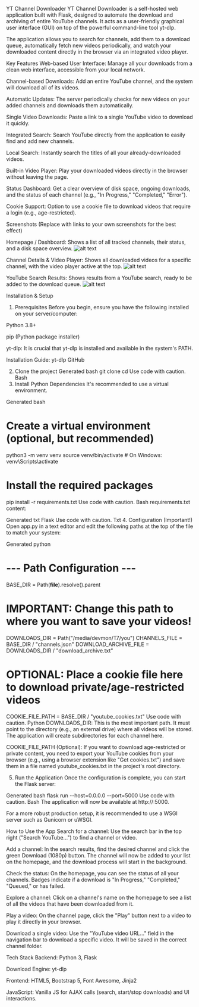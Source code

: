 YT Channel Downloader
YT Channel Downloader is a self-hosted web application built with Flask, designed to automate the download and archiving of entire YouTube channels. It acts as a user-friendly graphical user interface (GUI) on top of the powerful command-line tool yt-dlp.

The application allows you to search for channels, add them to a download queue, automatically fetch new videos periodically, and watch your downloaded content directly in the browser via an integrated video player.

Key Features
Web-based User Interface: Manage all your downloads from a clean web interface, accessible from your local network.

Channel-based Downloads: Add an entire YouTube channel, and the system will download all of its videos.

Automatic Updates: The server periodically checks for new videos on your added channels and downloads them automatically.

Single Video Downloads: Paste a link to a single YouTube video to download it quickly.

Integrated Search: Search YouTube directly from the application to easily find and add new channels.

Local Search: Instantly search the titles of all your already-downloaded videos.

Built-in Video Player: Play your downloaded videos directly in the browser without leaving the page.

Status Dashboard: Get a clear overview of disk space, ongoing downloads, and the status of each channel (e.g., "In Progress," "Completed," "Error").

Cookie Support: Option to use a cookie file to download videos that require a login (e.g., age-restricted).

Screenshots
(Replace with links to your own screenshots for the best effect)

Homepage / Dashboard:
Shows a list of all tracked channels, their status, and a disk space overview.
![alt text](https://i.imgur.com/placeholder.png)

Channel Details & Video Player:
Shows all downloaded videos for a specific channel, with the video player active at the top.
![alt text](https://i.imgur.com/placeholder.png)

YouTube Search Results:
Shows results from a YouTube search, ready to be added to the download queue.
![alt text](https://i.imgur.com/placeholder.png)

Installation & Setup
1. Prerequisites
Before you begin, ensure you have the following installed on your server/computer:

Python 3.8+

pip (Python package installer)

yt-dlp: It is crucial that yt-dlp is installed and available in the system's PATH.

Installation Guide: yt-dlp GitHub

2. Clone the project
Generated bash
git clone <your-repository-url>
cd <project-folder>
Use code with caution.
Bash
3. Install Python Dependencies
It's recommended to use a virtual environment.

Generated bash
# Create a virtual environment (optional, but recommended)
python3 -m venv venv
source venv/bin/activate  # On Windows: venv\Scripts\activate

# Install the required packages
pip install -r requirements.txt
Use code with caution.
Bash
requirements.txt content:

Generated txt
Flask
Use code with caution.
Txt
4. Configuration (Important!)
Open app.py in a text editor and edit the following paths at the top of the file to match your system:

Generated python
# --- Path Configuration ---
BASE_DIR = Path(__file__).resolve().parent
# IMPORTANT: Change this path to where you want to save your videos!
DOWNLOADS_DIR = Path("/media/devmon/T7/you") 
CHANNELS_FILE = BASE_DIR / "channels.json"
DOWNLOAD_ARCHIVE_FILE = DOWNLOADS_DIR / "download_archive.txt"
# OPTIONAL: Place a cookie file here to download private/age-restricted videos
COOKIE_FILE_PATH = BASE_DIR / "youtube_cookies.txt"
Use code with caution.
Python
DOWNLOADS_DIR: This is the most important path. It must point to the directory (e.g., an external drive) where all videos will be stored. The application will create subdirectories for each channel here.

COOKIE_FILE_PATH (Optional): If you want to download age-restricted or private content, you need to export your YouTube cookies from your browser (e.g., using a browser extension like "Get cookies.txt") and save them in a file named youtube_cookies.txt in the project's root directory.

5. Run the Application
Once the configuration is complete, you can start the Flask server:

Generated bash
flask run --host=0.0.0.0 --port=5000
Use code with caution.
Bash
The application will now be available at http://<your-server-ip>:5000.

For a more robust production setup, it is recommended to use a WSGI server such as Gunicorn or uWSGI.

How to Use the App
Search for a channel: Use the search bar in the top right ("Search YouTube...") to find a channel or video.

Add a channel: In the search results, find the desired channel and click the green Download (1080p) button. The channel will now be added to your list on the homepage, and the download process will start in the background.

Check the status: On the homepage, you can see the status of all your channels. Badges indicate if a download is "In Progress," "Completed," "Queued," or has failed.

Explore a channel: Click on a channel's name on the homepage to see a list of all the videos that have been downloaded from it.

Play a video: On the channel page, click the "Play" button next to a video to play it directly in your browser.

Download a single video: Use the "YouTube video URL..." field in the navigation bar to download a specific video. It will be saved in the correct channel folder.

Tech Stack
Backend: Python 3, Flask

Download Engine: yt-dlp

Frontend: HTML5, Bootstrap 5, Font Awesome, Jinja2

JavaScript: Vanilla JS for AJAX calls (search, start/stop downloads) and UI interactions.
